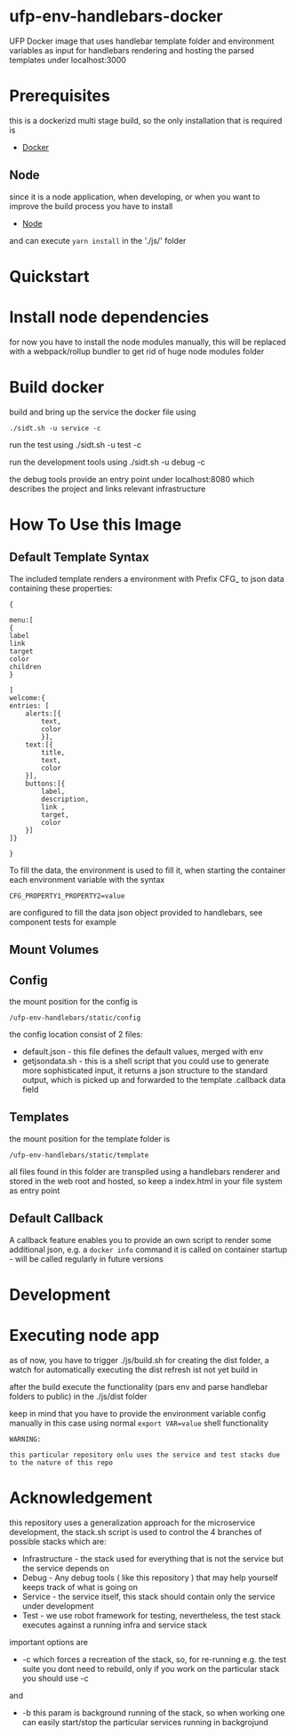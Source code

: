 # ufp-env-handlebars-docker
UFP Docker image that uses handlebar template folder and environment variables as input for handlebars rendering and hosting the parsed templates under localhost:3000

# Prerequisites

this is a dockerizd multi stage build, so the only installation that is required is

 - [Docker](https://www.docker.com/)
 
 ## Node
 
 since it is a node application, when developing, or when you want to improve the build process
 you have to install 
 
 
 - [Node](https://www.nodejs.org/)
 
 and can execute `yarn install` in the './js/' folder
 
 

# Quickstart

# Install node dependencies 

for now you have to install the node modules manually, this will be replaced with a webpack/rollup bundler to
get rid of huge node modules folder

# Build docker

build and bring up the service the docker file using 

	./sidt.sh -u service -c
	
run the test using 
	./sidt.sh -u test -c
	
run the development tools using
	./sidt.sh -u debug -c
	
the debug tools provide an entry point under localhost:8080 which describes the project and links relevant infrastructure
	 
	
 
# How To Use this Image

## Default Template Syntax

The included template renders a environment with Prefix CFG_ to json data containing these properties:

	{
	
	menu:[
	{
	label
	link
	target
	color
	children
	}
	
	]
	welcome:{
	entries: [
		alerts:[{
			text,
			color
			}],
		text:[{
			title,
			text,
			color
		}],
		buttons:[{
			label,
			description,
			link ,
			target,
			color
		}]   	
	]}
	
	}

To fill the data, the environment is used to fill it, when starting the container each environment variable with the syntax

	CFG_PROPERTY1_PROPERTY2=value
	
are configured to fill the data json object provided to handlebars, see component tests for example

## Mount Volumes

## Config

the mount position for the config is 

	/ufp-env-handlebars/static/config

the config location consist of 2 files:

* default.json - this file defines the default values, merged with env
* getjsondata.sh - this is a shell script that you could use to generate more sophisticated input, it returns a json structure to the standard output, which is picked up and forwarded to the template .callback data field

## Templates
                        
the mount position for the template folder is 

	/ufp-env-handlebars/static/template
	
all files found in this folder are transpiled using a handlebars renderer and stored in the web root and hosted, so keep a index.html in your file system as entry point
	

## Default Callback

A callback feature enables you to provide an own script to render some additional json, e.g. a `docker info` command it is called on container startup - will be called regularly in future versions




# Development

# Executing node app

as of now, you have to trigger ./js/build.sh for creating the dist folder, a watch for automatically executing the
dist refresh ist not yet build in

after the build execute the functionality (pars env and parse handlebar folders to public) in the ./js/dist folder

keep in mind that you have to provide the environment variable config manually in this case using normal `export VAR=value`
shell functionality

	WARNING:
	
	this particular repository onlu uses the service and test stacks due to the nature of this repo

# Acknowledgement 

this repository uses a generalization approach for the microservice development, the stack.sh script is used to control
the 4 branches of possible stacks which are:
- Infrastructure - the stack used for everything that is not the service but the service depends on
- Debug - Any debug tools ( like this repository ) that may help yourself keeps track of what is going on
- Service - the service itself, this stack should contain only the service under development
- Test - we use robot framework for testing, nevertheless, the test stack executes against a running infra and service stack

important options are 
- -c which forces a recreation of the stack, so, for re-running e.g. the test suite you dont need to rebuild, only if you work on the particular stack you should use -c 

 
and 

- -b this param is background running of the stack, so when working one can easily start/stop the particular services running in backgrojund
